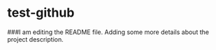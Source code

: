 # test-github
###I am editing the README file. Adding some more details about the project description.
